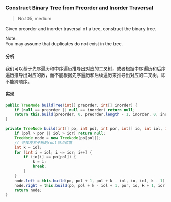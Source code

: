 ### Construct Binary Tree from Preorder and Inorder Traversal

> No.105, medium

Given preorder and inorder traversal of a tree, construct the binary tree.

Note:  
You may assume that duplicates do not exist in the tree.

#### 分析

我们可以基于先序遍历和中序遍历推导出对应的二叉树，或者根据中序遍历和后序遍历推导出对应的数，而不能根据先序遍历和后续遍历来推导出对应的二叉树，即不能跨顺序。

#### 实现

```java
public TreeNode buildTree(int[] preorder, int[] inorder) {
    if (null == preorder || null == inorder) return null;
    return this.build(preorder, 0, preorder.length - 1, inorder, 0, inorder.length - 1);
}

private TreeNode build(int[] po, int pol, int por, int[] io, int iol, int ior) {
    if (pol > por || iol > ior) return null;
    TreeNode node = new TreeNode(po[pol]);
    // 寻找左右子树的root节点位置
    int k = iol;
    for (int i = iol; i <= ior; i++) {
        if (io[i] == po[pol]) {
            k = i;
            break;
        }
    }
    node.left = this.build(po, pol + 1, pol + k - iol, io, iol, k - 1);
    node.right = this.build(po, pol + k - iol + 1, por, io, k + 1, ior);
    return node;
}
```